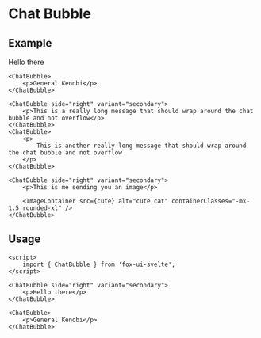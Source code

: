 <script>
	import Box from '$lib/components/base/box/Box.svelte';
	import ChatBubble from '$lib/components/base/chat-bubble/ChatBubble.svelte';
	import Heading from '$lib/components/base/heading/Heading.svelte';

	import ImageContainer from '$lib/components/base/image-container/ImageContainer.svelte';

	import cute from '$docs/assets/images/cute.jpg?as=run';
</script>

# Chat Bubble

## Example

<Box class="flex flex-col gap-3 not-prose">
	<ChatBubble side="right" variant="secondary">
		<p>Hello there</p>
	</ChatBubble>

    <ChatBubble>
    	<p>General Kenobi</p>
    </ChatBubble>

    <ChatBubble side="right" variant="secondary">
    	<p>This is a really long message that should wrap around the chat bubble and not overflow</p>
    </ChatBubble>
    <ChatBubble>
    	<p>
    		This is another really long message that should wrap around the chat bubble and not overflow
    	</p>
    </ChatBubble>

    <ChatBubble side="right" variant="secondary">
    	<p>This is me sending you an image</p>

    	<ImageContainer src={cute} alt="cute cat" containerClasses="-mx-1.5 rounded-xl" />
    </ChatBubble>

</Box>

## Usage

```svelte
<script>
	import { ChatBubble } from 'fox-ui-svelte';
</script>

<ChatBubble side="right" variant="secondary">
	<p>Hello there</p>
</ChatBubble>

<ChatBubble>
	<p>General Kenobi</p>
</ChatBubble>
```
